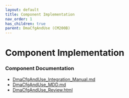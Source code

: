 ```yaml
---
layout: default
title: Component Implementation
nav_order: 1
has_children: true
parent: DmaCfgAndUse (CM200B)
---
```

# Component Implementation
### Component Documentation

- [DmaCfgAndUse_Integration_Manual.md](doc/DmaCfgAndUse_Integration_Manual.md)
- [DmaCfgAndUse_MDD.md](doc/DmaCfgAndUse_MDD.md)
- [DmaCfgAndUse_Review.html](doc/DmaCfgAndUse_Review.html)

